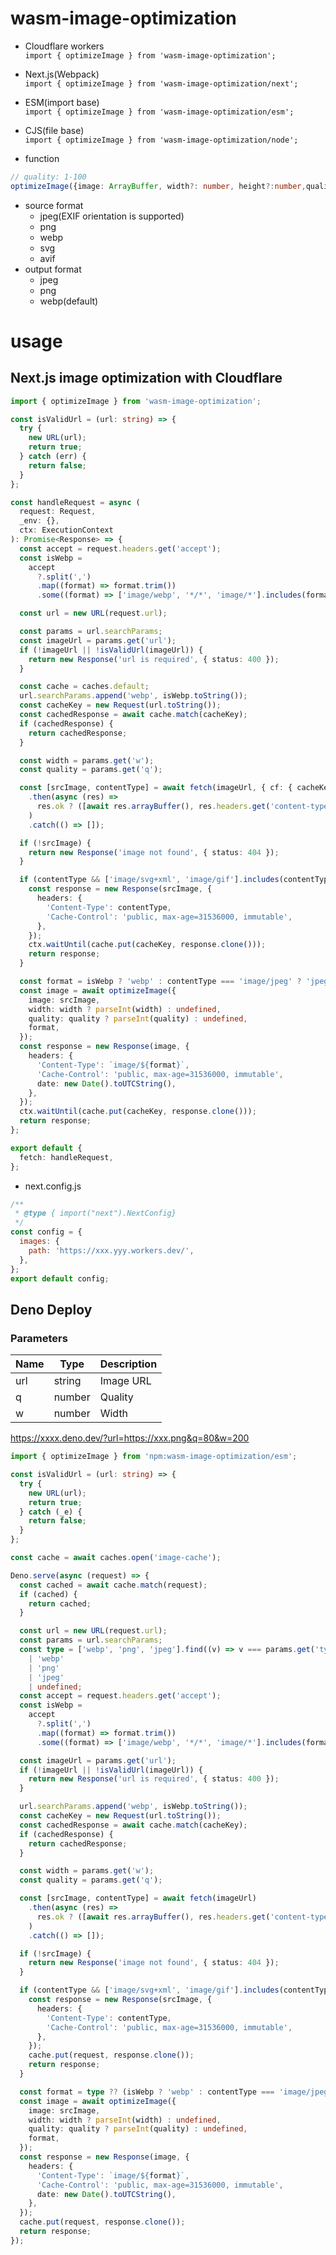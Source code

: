 # wasm-image-optimization

- Cloudflare workers  
  `import { optimizeImage } from 'wasm-image-optimization';`
- Next.js(Webpack)  
  `import { optimizeImage } from 'wasm-image-optimization/next';`
- ESM(import base)  
  `import { optimizeImage } from 'wasm-image-optimization/esm';`
- CJS(file base)  
  `import { optimizeImage } from 'wasm-image-optimization/node';`

- function

```ts
// quality: 1-100
optimizeImage({image: ArrayBuffer, width?: number, height?:number,quality?: number,format?: "png" | "jpeg" | "webp"}): Promise<ArrayBuffer>
```

- source format
  - jpeg(EXIF orientation is supported)
  - png
  - webp
  - svg
  - avif
- output format
  - jpeg
  - png
  - webp(default)

# usage

## Next.js image optimization with Cloudflare

```ts
import { optimizeImage } from 'wasm-image-optimization';

const isValidUrl = (url: string) => {
  try {
    new URL(url);
    return true;
  } catch (err) {
    return false;
  }
};

const handleRequest = async (
  request: Request,
  _env: {},
  ctx: ExecutionContext
): Promise<Response> => {
  const accept = request.headers.get('accept');
  const isWebp =
    accept
      ?.split(',')
      .map((format) => format.trim())
      .some((format) => ['image/webp', '*/*', 'image/*'].includes(format)) ?? true;

  const url = new URL(request.url);

  const params = url.searchParams;
  const imageUrl = params.get('url');
  if (!imageUrl || !isValidUrl(imageUrl)) {
    return new Response('url is required', { status: 400 });
  }

  const cache = caches.default;
  url.searchParams.append('webp', isWebp.toString());
  const cacheKey = new Request(url.toString());
  const cachedResponse = await cache.match(cacheKey);
  if (cachedResponse) {
    return cachedResponse;
  }

  const width = params.get('w');
  const quality = params.get('q');

  const [srcImage, contentType] = await fetch(imageUrl, { cf: { cacheKey: imageUrl } })
    .then(async (res) =>
      res.ok ? ([await res.arrayBuffer(), res.headers.get('content-type')] as const) : []
    )
    .catch(() => []);

  if (!srcImage) {
    return new Response('image not found', { status: 404 });
  }

  if (contentType && ['image/svg+xml', 'image/gif'].includes(contentType)) {
    const response = new Response(srcImage, {
      headers: {
        'Content-Type': contentType,
        'Cache-Control': 'public, max-age=31536000, immutable',
      },
    });
    ctx.waitUntil(cache.put(cacheKey, response.clone()));
    return response;
  }

  const format = isWebp ? 'webp' : contentType === 'image/jpeg' ? 'jpeg' : 'png';
  const image = await optimizeImage({
    image: srcImage,
    width: width ? parseInt(width) : undefined,
    quality: quality ? parseInt(quality) : undefined,
    format,
  });
  const response = new Response(image, {
    headers: {
      'Content-Type': `image/${format}`,
      'Cache-Control': 'public, max-age=31536000, immutable',
      date: new Date().toUTCString(),
    },
  });
  ctx.waitUntil(cache.put(cacheKey, response.clone()));
  return response;
};

export default {
  fetch: handleRequest,
};
```

- next.config.js

```js
/**
 * @type { import("next").NextConfig}
 */
const config = {
  images: {
    path: 'https://xxx.yyy.workers.dev/',
  },
};
export default config;
```

## Deno Deploy

### Parameters

| Name | Type   | Description |
| ---- | ------ | ----------- |
| url  | string | Image URL   |
| q    | number | Quality     |
| w    | number | Width       |

https://xxxx.deno.dev/?url=https://xxx.png&q=80&w=200

```ts
import { optimizeImage } from 'npm:wasm-image-optimization/esm';

const isValidUrl = (url: string) => {
  try {
    new URL(url);
    return true;
  } catch (_e) {
    return false;
  }
};

const cache = await caches.open('image-cache');

Deno.serve(async (request) => {
  const cached = await cache.match(request);
  if (cached) {
    return cached;
  }

  const url = new URL(request.url);
  const params = url.searchParams;
  const type = ['webp', 'png', 'jpeg'].find((v) => v === params.get('type')) as
    | 'webp'
    | 'png'
    | 'jpeg'
    | undefined;
  const accept = request.headers.get('accept');
  const isWebp =
    accept
      ?.split(',')
      .map((format) => format.trim())
      .some((format) => ['image/webp', '*/*', 'image/*'].includes(format)) ?? true;

  const imageUrl = params.get('url');
  if (!imageUrl || !isValidUrl(imageUrl)) {
    return new Response('url is required', { status: 400 });
  }

  url.searchParams.append('webp', isWebp.toString());
  const cacheKey = new Request(url.toString());
  const cachedResponse = await cache.match(cacheKey);
  if (cachedResponse) {
    return cachedResponse;
  }

  const width = params.get('w');
  const quality = params.get('q');

  const [srcImage, contentType] = await fetch(imageUrl)
    .then(async (res) =>
      res.ok ? ([await res.arrayBuffer(), res.headers.get('content-type')] as const) : []
    )
    .catch(() => []);

  if (!srcImage) {
    return new Response('image not found', { status: 404 });
  }

  if (contentType && ['image/svg+xml', 'image/gif'].includes(contentType)) {
    const response = new Response(srcImage, {
      headers: {
        'Content-Type': contentType,
        'Cache-Control': 'public, max-age=31536000, immutable',
      },
    });
    cache.put(request, response.clone());
    return response;
  }

  const format = type ?? (isWebp ? 'webp' : contentType === 'image/jpeg' ? 'jpeg' : 'png');
  const image = await optimizeImage({
    image: srcImage,
    width: width ? parseInt(width) : undefined,
    quality: quality ? parseInt(quality) : undefined,
    format,
  });
  const response = new Response(image, {
    headers: {
      'Content-Type': `image/${format}`,
      'Cache-Control': 'public, max-age=31536000, immutable',
      date: new Date().toUTCString(),
    },
  });
  cache.put(request, response.clone());
  return response;
});
```
